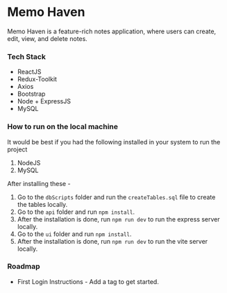# Memo Haven

Memo Haven is a feature-rich notes application, where users can create, edit, view, and delete notes.


### Tech Stack

- ReactJS
- Redux-Toolkit
- Axios
- Bootstrap
- Node + ExpressJS
- MySQL

### How to run on the local machine

It would be best if you had the following installed in your system to run the project

1. NodeJS
2. MySQL

After installing these -

1. Go to the `dbScripts` folder and run the `createTables.sql` file to create the tables locally.
2. Go to the `api` folder and run `npm install`.
3. After the installation is done, run `npm run dev` to run the express server locally.
4. Go to the `ui` folder and run `npm install`.
5. After the installation is done, run `npm run dev` to run the vite server locally.

### Roadmap

- First Login Instructions - Add a tag to get started.

